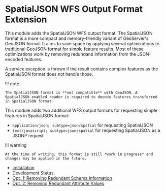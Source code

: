 # SpatialJSON WFS Output Format Extension

This module adds the SpatialJSON WFS output format. The SpatialJSON format is a more compact and memory-friendly variant of GeoServer's GeoJSON format. It aims to save space by applying several optimizations to traditional GeoJSON format for simple feature results. Most of these optimizations work by removing redundand information from the JSON-encoded features.

A service exception is thrown if the result contains complex features as the SpatialJSON format does not handle those.

!!! note

    The SpatialJSON format is **not compatible** with GeoJSON. A SpatialJSON enabled reader is required to decode features transferred in SpatialJSON format.

This module adds two additional WFS output formats for requesting simple features in SpatialJSON format:

-   `application/json; subtype=json/spatial` for requesting SpatialJSON
-   `text/javascript; subtype=json/spatial` for requesting SpatialJSON as a JSONP request

!!! warning

    At the time of writing, this format is still *work in progress* and changes may be applied in the future.

<div class="grid cards" markdown>

-   [Installation](installation.md)
-   [Development Status](development.md)
-   [Opt. 1: Removing Redundant Schema Information](schema.md)
-   [Opt. 2: Removing Redundant Attribute Values](attributes.md)

</div>
